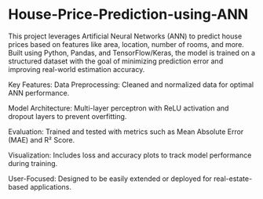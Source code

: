 # House-Price-Prediction-using-ANN

This project leverages Artificial Neural Networks (ANN) to predict house prices based on features like area, location, number of rooms, and more. Built using Python, Pandas, and TensorFlow/Keras, the model is trained on a structured dataset with the goal of minimizing prediction error and improving real-world estimation accuracy.

Key Features:
Data Preprocessing: Cleaned and normalized data for optimal ANN performance.

Model Architecture: Multi-layer perceptron with ReLU activation and dropout layers to prevent overfitting.

Evaluation: Trained and tested with metrics such as Mean Absolute Error (MAE) and R² Score.

Visualization: Includes loss and accuracy plots to track model performance during training.

User-Focused: Designed to be easily extended or deployed for real-estate-based applications.


